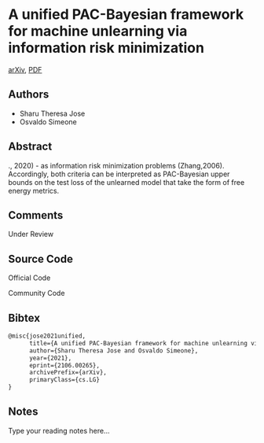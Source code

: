 
# A unified PAC-Bayesian framework for machine unlearning via information risk minimization

[arXiv](https://arxiv.org/abs/2106.0265), [PDF](https://arxiv.org/pdf/2106.0265.pdf)

## Authors

- Sharu Theresa Jose
- Osvaldo Simeone

## Abstract

., 2020) - as information risk minimization problems (Zhang,2006). Accordingly, both criteria can be interpreted as PAC-Bayesian upper bounds on the test loss of the unlearned model that take the form of free energy metrics.

## Comments

Under Review

## Source Code

Official Code



Community Code



## Bibtex

```tex
@misc{jose2021unified,
      title={A unified PAC-Bayesian framework for machine unlearning via information risk minimization}, 
      author={Sharu Theresa Jose and Osvaldo Simeone},
      year={2021},
      eprint={2106.00265},
      archivePrefix={arXiv},
      primaryClass={cs.LG}
}
```

## Notes

Type your reading notes here...

